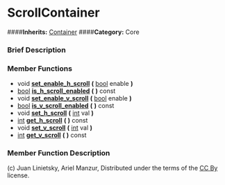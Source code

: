 #  ScrollContainer  
####**Inherits:** [Container](class_container)
####**Category:** Core

###  Brief Description  


###  Member Functions 
  * void  **[set&#95;enable&#95;h&#95;scroll](#set_enable_h_scroll)**  **(** [bool](class_bool) enable  **)**
  * [bool](class_bool)  **[is&#95;h&#95;scroll&#95;enabled](#is_h_scroll_enabled)**  **(** **)** const
  * void  **[set&#95;enable&#95;v&#95;scroll](#set_enable_v_scroll)**  **(** [bool](class_bool) enable  **)**
  * [bool](class_bool)  **[is&#95;v&#95;scroll&#95;enabled](#is_v_scroll_enabled)**  **(** **)** const
  * void  **[set&#95;h&#95;scroll](#set_h_scroll)**  **(** [int](class_int) val  **)**
  * [int](class_int)  **[get&#95;h&#95;scroll](#get_h_scroll)**  **(** **)** const
  * void  **[set&#95;v&#95;scroll](#set_v_scroll)**  **(** [int](class_int) val  **)**
  * [int](class_int)  **[get&#95;v&#95;scroll](#get_v_scroll)**  **(** **)** const

###  Member Function Description  


(c) Juan Linietsky, Ariel Manzur, Distributed under the terms of the [CC By](https://creativecommons.org/licenses/by/3.0/legalcode) license.
